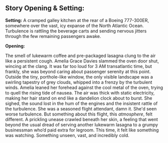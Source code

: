 ## Story Opening & Setting:

**Setting:** A cramped galley kitchen at the rear of a Boeing 777-300ER, somewhere over the vast, icy expanse of the North Atlantic Ocean. Turbulence is rattling the beverage carts and sending nervous jitters through the few remaining passengers awake.

**Opening:**

The smell of lukewarm coffee and pre-packaged lasagna clung to the air like a persistent cough. Amelia Grace Davies slammed the oven door shut, wincing at the clang. It was far too loud for 3 AM transatlantic time, but frankly, she was beyond caring about passenger serenity at this point. Outside the tiny, porthole-like window, the only visible landscape was a swirling tapestry of grey clouds, whipped into a frenzy by the turbulent winds. Amelia leaned her forehead against the cool metal of the oven, trying to quell the rising tide of nausea. The air was thick with static electricity, making her hair stand on end like a dandelion clock about to burst. She sighed, the sound lost in the hum of the engines and the insistent rattle of the turbulence. She was a seasoned flight attendant, damn it. She'd seen worse turbulence. But something about this flight, this *atmosphere*, felt different. A prickling unease crawled beneath her skin, a feeling that went beyond the usual dread of serving another lukewarm lasagna to a grumpy businessman who’d paid extra for legroom. This time, it felt like something was watching. Something unseen, vast, and incredibly cold.
